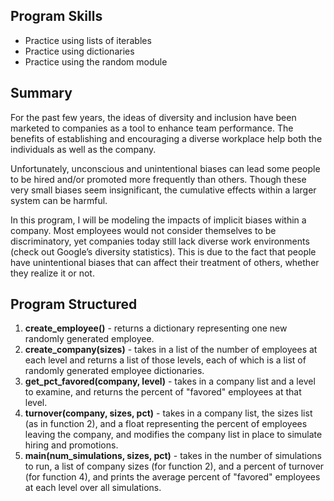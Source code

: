 ## Program Skills
* Practice using lists of iterables
* Practice using dictionaries
* Practice using the random module

## Summary

For the past few years, the ideas of diversity and inclusion have been marketed to companies as a tool to enhance team performance. The benefits of establishing and encouraging a diverse workplace help both the individuals as well as the company. 

Unfortunately, unconscious and unintentional biases can lead some people to be hired and/or promoted more frequently than others. Though these very small biases seem insignificant, the cumulative effects within a larger system can be harmful.

In this program, I will be modeling the impacts of implicit biases within a company. Most employees would not consider themselves to be discriminatory, yet companies today still lack diverse work environments (check out Google’s diversity statistics). This is due to the fact that people have unintentional biases that can affect their treatment of others, whether they realize it or not.

## Program Structured

1. **create_employee()** - returns a dictionary representing one new randomly generated employee.
2. **create_company(sizes)** - takes in a list of the number of employees at each level and returns a list of those levels, each of which is a list of randomly generated employee dictionaries.
3. **get_pct_favored(company, level)** - takes in a company list and a level to examine, and returns the percent of "favored" employees at that level.
4. **turnover(company, sizes, pct)** - takes in a company list, the sizes list (as in function 2), and a float representing the percent of employees leaving the company, and modifies the company list in place to simulate hiring and promotions.
5. **main(num_simulations, sizes, pct)** - takes in the number of simulations to run, a list of company sizes (for function 2), and a percent of turnover (for function 4), and prints the average percent of "favored" employees at each level over all simulations.
